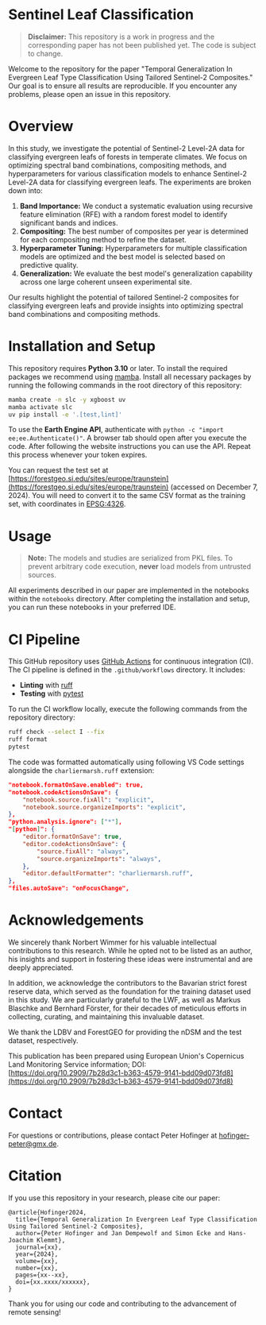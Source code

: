 Sentinel Leaf Classification
==============================

> **Disclaimer:** This repository is a work in progress and the corresponding paper has not been published yet. The code is subject to change.

Welcome to the repository for the paper "Temporal Generalization In Evergreen Leaf Type Classification Using Tailored Sentinel-2 Composites." Our goal is to ensure all results are reproducible. If you encounter any problems, please open an issue in this repository.

# Overview

In this study, we investigate the potential of Sentinel-2 Level-2A data for classifying evergreen leafs of forests in temperate climates. We focus on optimizing spectral band combinations, compositing methods, and hyperparameters for various classification models to enhance Sentinel-2 Level-2A data for classifying evergreen leafs. The experiments are broken down into:

1. **Band Importance:** We conduct a systematic evaluation using recursive feature elimination (RFE) with a random forest model to identify significant bands and indices.
2. **Compositing:** The best number of composites per year is determined for each compositing method to refine the dataset.
3. **Hyperparameter Tuning:** Hyperparameters for multiple classification models are optimized and the best model is selected based on predictive quality.
4. **Generalization:** We evaluate the best model's generalization capability across one large coherent unseen experimental site.

Our results highlight the potential of tailored Sentinel-2 composites for classifying evergreen leafs and provide insights into optimizing spectral band combinations and compositing methods.

# Installation and Setup

This repository requires **Python 3.10** or later. To install the required packages we recommend using [mamba](https://mamba.readthedocs.io/en/latest/installation/mamba-installation.html). Install all necessary packages by running the following commands in the root directory of this repository:

```bash
mamba create -n slc -y xgboost uv
mamba activate slc
uv pip install -e '.[test,lint]'
```

To use the **Earth Engine API**, authenticate with `python -c "import ee;ee.Authenticate()"`. A browser tab should open after you execute the code. After following the website instructions you can use the API. Repeat this process whenever your token expires.

You can request the test set at [https://forestgeo.si.edu/sites/europe/traunstein](https://forestgeo.si.edu/sites/europe/traunstein) (accessed on December 7, 2024). You will need to convert it to the same CSV format as the training set, with coordinates in [EPSG:4326](https://epsg.io/4326).

# Usage

> **Note:** The models and studies are serialized from PKL files. To prevent arbitrary code execution, **never** load models from untrusted sources.

All experiments described in our paper are implemented in the notebooks within the `notebooks` directory. After completing the installation and setup, you can run these notebooks in your preferred IDE.

# CI Pipeline

This GitHub repository uses [GitHub Actions](https://github.com/features/actions) for continuous integration (CI). The CI pipeline is defined in the `.github/workflows` directory. It includes:
- **Linting** with [ruff](https://docs.astral.sh/ruff/)
- **Testing** with [pytest](https://docs.pytest.org/)

To run the CI workflow locally, execute the following commands from the repository directory:

```bash
ruff check --select I --fix
ruff format
pytest
```

The code was formatted automatically using following VS Code settings alongside the `charliermarsh.ruff` extension:

```json
"notebook.formatOnSave.enabled": true,
"notebook.codeActionsOnSave": {
    "notebook.source.fixAll": "explicit",
    "notebook.source.organizeImports": "explicit",
},
"python.analysis.ignore": ["*"],
"[python]": {
    "editor.formatOnSave": true,
    "editor.codeActionsOnSave": {
        "source.fixAll": "always",
        "source.organizeImports": "always",
    },
    "editor.defaultFormatter": "charliermarsh.ruff",
},
"files.autoSave": "onFocusChange",
```

# Acknowledgements

We sincerely thank Norbert Wimmer for his valuable intellectual contributions to this research. While he opted not to be listed as an author, his insights and support in fostering these ideas were instrumental and are deeply appreciated.

In addition, we acknowledge the contributors to the Bavarian strict forest reserve data, which served as the foundation for the training dataset used in this study. We are particularly grateful to the LWF, as well as Markus Blaschke and Bernhard Förster, for their decades of meticulous efforts in collecting, curating, and maintaining this invaluable dataset.

We thank the LDBV and ForestGEO for providing the nDSM and the test dataset, respectively.

This publication has been prepared using European Union's Copernicus Land Monitoring Service information; DOI: [https://doi.org/10.2909/7b28d3c1-b363-4579-9141-bdd09d073fd8](https://doi.org/10.2909/7b28d3c1-b363-4579-9141-bdd09d073fd8)

# Contact

For questions or contributions, please contact Peter Hofinger at [hofinger-peter@gmx.de](hofinger-peter@gmx.de).

# Citation

If you use this repository in your research, please cite our paper:

```
@article{Hofinger2024,
  title={Temporal Generalization In Evergreen Leaf Type Classification Using Tailored Sentinel-2 Composites},
  author={Peter Hofinger and Jan Dempewolf and Simon Ecke and Hans-Joachim Klemmt},
  journal={xx},
  year={2024},
  volume={xx},
  number={xx},
  pages={xx--xx},
  doi={xx.xxxx/xxxxxx},
}
```

Thank you for using our code and contributing to the advancement of remote sensing!
